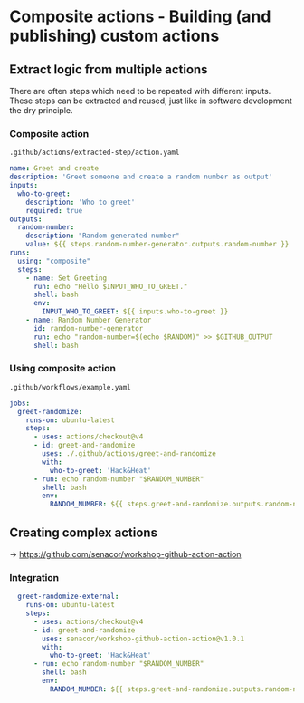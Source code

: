 # Composite actions - Building (and publishing) custom actions 

## Extract logic from multiple actions

There are often steps which need to be repeated with different inputs. 
These steps can be extracted and reused, just like in software development the dry principle.

### Composite action
``.github/actions/extracted-step/action.yaml``
```yaml
name: Greet and create
description: 'Greet someone and create a random number as output'
inputs:
  who-to-greet: 
    description: 'Who to greet'
    required: true
outputs:
  random-number:
    description: "Random generated number"
    value: ${{ steps.random-number-generator.outputs.random-number }}
runs:
  using: "composite"
  steps:
    - name: Set Greeting
      run: echo "Hello $INPUT_WHO_TO_GREET."
      shell: bash
      env:
        INPUT_WHO_TO_GREET: ${{ inputs.who-to-greet }}
    - name: Random Number Generator
      id: random-number-generator
      run: echo "random-number=$(echo $RANDOM)" >> $GITHUB_OUTPUT
      shell: bash
```

### Using composite action
``.github/workflows/example.yaml``
```yaml
jobs:
  greet-randomize:
    runs-on: ubuntu-latest
    steps:
      - uses: actions/checkout@v4
      - id: greet-and-randomize
        uses: ./.github/actions/greet-and-randomize
        with:
          who-to-greet: 'Hack&Heat'
      - run: echo random-number "$RANDOM_NUMBER"
        shell: bash
        env:
          RANDOM_NUMBER: ${{ steps.greet-and-randomize.outputs.random-number }}
```

## Creating complex actions

-> https://github.com/senacor/workshop-github-action-action

### Integration

```yaml
  greet-randomize-external:
    runs-on: ubuntu-latest
    steps:
      - uses: actions/checkout@v4
      - id: greet-and-randomize
        uses: senacor/workshop-github-action-action@v1.0.1
        with:
          who-to-greet: 'Hack&Heat'
      - run: echo random-number "$RANDOM_NUMBER"
        shell: bash
        env:
          RANDOM_NUMBER: ${{ steps.greet-and-randomize.outputs.random-number }}
```